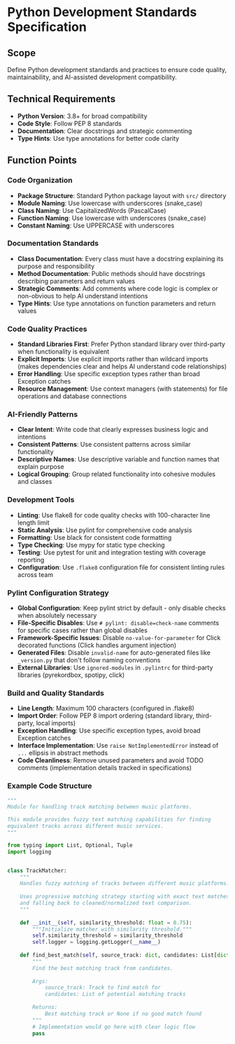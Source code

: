 # Python Development Standards Specification

## Scope
Define Python development standards and practices to ensure code quality, maintainability, and AI-assisted development compatibility.

## Technical Requirements
- **Python Version**: 3.8+ for broad compatibility
- **Code Style**: Follow PEP 8 standards
- **Documentation**: Clear docstrings and strategic commenting
- **Type Hints**: Use type annotations for better code clarity

## Function Points

### Code Organization
- **Package Structure**: Standard Python package layout with `src/` directory
- **Module Naming**: Use lowercase with underscores (snake_case)
- **Class Naming**: Use CapitalizedWords (PascalCase)
- **Function Naming**: Use lowercase with underscores (snake_case)
- **Constant Naming**: Use UPPERCASE with underscores

### Documentation Standards
- **Class Documentation**: Every class must have a docstring explaining its purpose and responsibility
- **Method Documentation**: Public methods should have docstrings describing parameters and return values
- **Strategic Comments**: Add comments where code logic is complex or non-obvious to help AI understand intentions
- **Type Hints**: Use type annotations on function parameters and return values

### Code Quality Practices
- **Standard Libraries First**: Prefer Python standard library over third-party when functionality is equivalent
- **Explicit Imports**: Use explicit imports rather than wildcard imports (makes dependencies clear and helps AI understand code relationships)
- **Error Handling**: Use specific exception types rather than broad Exception catches
- **Resource Management**: Use context managers (with statements) for file operations and database connections

### AI-Friendly Patterns
- **Clear Intent**: Write code that clearly expresses business logic and intentions
- **Consistent Patterns**: Use consistent patterns across similar functionality
- **Descriptive Names**: Use descriptive variable and function names that explain purpose
- **Logical Grouping**: Group related functionality into cohesive modules and classes

### Development Tools
- **Linting**: Use flake8 for code quality checks with 100-character line length limit
- **Static Analysis**: Use pylint for comprehensive code analysis
- **Formatting**: Use black for consistent code formatting
- **Type Checking**: Use mypy for static type checking
- **Testing**: Use pytest for unit and integration testing with coverage reporting
- **Configuration**: Use `.flake8` configuration file for consistent linting rules across team

### Pylint Configuration Strategy
- **Global Configuration**: Keep pylint strict by default - only disable checks when absolutely necessary
- **File-Specific Disables**: Use `# pylint: disable=check-name` comments for specific cases rather than global disables
- **Framework-Specific Issues**: Disable `no-value-for-parameter` for Click decorated functions (Click handles argument injection)
- **Generated Files**: Disable `invalid-name` for auto-generated files like `_version.py` that don't follow naming conventions
- **External Libraries**: Use `ignored-modules` in `.pylintrc` for third-party libraries (pyrekordbox, spotipy, click)

### Build and Quality Standards
- **Line Length**: Maximum 100 characters (configured in .flake8)
- **Import Order**: Follow PEP 8 import ordering (standard library, third-party, local imports)
- **Exception Handling**: Use specific exception types, avoid broad Exception catches
- **Interface Implementation**: Use `raise NotImplementedError` instead of `...` ellipsis in abstract methods
- **Code Cleanliness**: Remove unused parameters and avoid TODO comments (implementation details tracked in specifications)

### Example Code Structure
```python
"""
Module for handling track matching between music platforms.

This module provides fuzzy text matching capabilities for finding
equivalent tracks across different music services.
"""

from typing import List, Optional, Tuple
import logging


class TrackMatcher:
    """
    Handles fuzzy matching of tracks between different music platforms.
    
    Uses progressive matching strategy starting with exact text matches
    and falling back to cleaned/normalized text comparison.
    """
    
    def __init__(self, similarity_threshold: float = 0.75):
        """Initialize matcher with similarity threshold."""
        self.similarity_threshold = similarity_threshold
        self.logger = logging.getLogger(__name__)
    
    def find_best_match(self, source_track: dict, candidates: List[dict]) -> Optional[dict]:
        """
        Find the best matching track from candidates.
        
        Args:
            source_track: Track to find match for
            candidates: List of potential matching tracks
            
        Returns:
            Best matching track or None if no good match found
        """
        # Implementation would go here with clear logic flow
        pass
```
